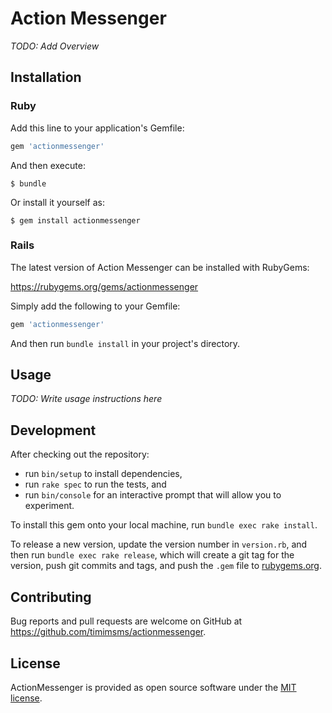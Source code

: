 # Action Messenger

_TODO: Add Overview_

## Installation

### Ruby

Add this line to your application's Gemfile:

```ruby
gem 'actionmessenger'
```

And then execute:

    $ bundle

Or install it yourself as:

    $ gem install actionmessenger

### Rails


The latest version of Action Messenger can be installed with RubyGems:

https://rubygems.org/gems/actionmessenger

Simply add the following to your Gemfile:

```ruby
gem 'actionmessenger'
```

And then run `bundle install` in your project's directory.


## Usage

_TODO: Write usage instructions here_

## Development

After checking out the repository:

- run `bin/setup` to install dependencies,
- run `rake spec` to run the tests, and
- run `bin/console` for an interactive prompt that will allow you to experiment.

To install this gem onto your local machine, run `bundle exec rake install`.

To release a new version, update the version number in `version.rb`, and then run `bundle exec rake release`, which will create a git tag for the version, push git commits and tags, and push the `.gem` file to [rubygems.org](https://rubygems.org).

## Contributing

Bug reports and pull requests are welcome on GitHub at https://github.com/timimsms/actionmessenger.

## License

ActionMessenger is provided as open source software under the [MIT license](https://opensource.org/licenses/MIT).
